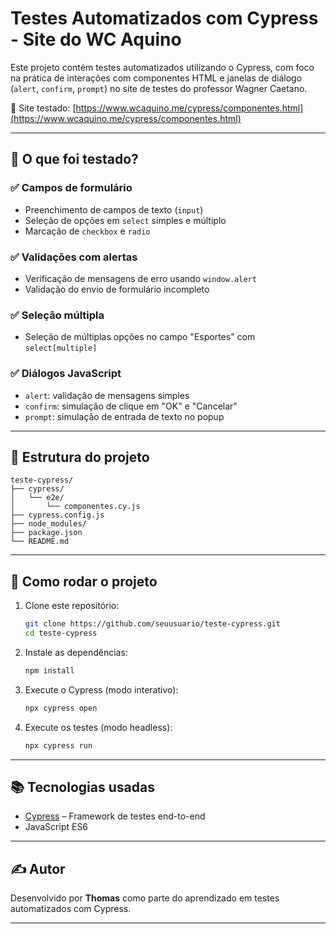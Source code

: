 # Testes Automatizados com Cypress - Site do WC Aquino

Este projeto contém testes automatizados utilizando o Cypress, com foco na prática de interações com componentes HTML e janelas de diálogo (`alert`, `confirm`, `prompt`) no site de testes do professor Wagner Caetano.

📍 Site testado: [https://www.wcaquino.me/cypress/componentes.html](https://www.wcaquino.me/cypress/componentes.html)

---

## 🧪 O que foi testado?

### ✅ Campos de formulário
- Preenchimento de campos de texto (`input`)
- Seleção de opções em `select` simples e múltiplo
- Marcação de `checkbox` e `radio`

### ✅ Validações com alertas
- Verificação de mensagens de erro usando `window.alert`
- Validação do envio de formulário incompleto

### ✅ Seleção múltipla
- Seleção de múltiplas opções no campo "Esportes" com `select[multiple]`

### ✅ Diálogos JavaScript
- `alert`: validação de mensagens simples
- `confirm`: simulação de clique em "OK" e "Cancelar"
- `prompt`: simulação de entrada de texto no popup

---

## 📁 Estrutura do projeto

```
teste-cypress/
├── cypress/
│   └── e2e/
│       └── componentes.cy.js
├── cypress.config.js
├── node_modules/
├── package.json
└── README.md
```

---

## 🚀 Como rodar o projeto

1. Clone este repositório:
   ```bash
   git clone https://github.com/seuusuario/teste-cypress.git
   cd teste-cypress
   ```

2. Instale as dependências:
   ```bash
   npm install
   ```

3. Execute o Cypress (modo interativo):
   ```bash
   npx cypress open
   ```

4. Execute os testes (modo headless):
   ```bash
   npx cypress run
   ```

---

## 📚 Tecnologias usadas

- [Cypress](https://www.cypress.io/) – Framework de testes end-to-end
- JavaScript ES6

---

## ✍️ Autor

Desenvolvido por **Thomas** como parte do aprendizado em testes automatizados com Cypress.

---
